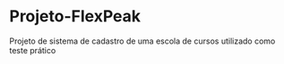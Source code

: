 # Projeto-FlexPeak
Projeto de sistema de cadastro de uma escola de cursos utilizado como teste prático
